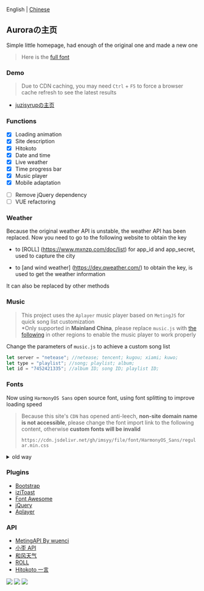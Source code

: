 English | [Chinese](./README.md)

<p>
<strong><h2>Auroraの主页</h2></strong>
Simple little homepage, had enough of the original one and made a new one
</p>

> Here is the [full font](https://file.imsyy.top/font/Pacifico-Regular.ttf)  

### Demo

>Due to CDN caching, you may need `Ctrl` + `F5` to force a browser cache refresh to see the latest results

- [juzisyrupの主页](https://juzisyrup.github.io/)


### Functions

- [x] Loading animation
- [x] Site description
- [x] Hitokoto
- [x] Date and time
- [x] Live weather
- [x] Time progress bar
- [x] Music player
- [x] Mobile adaptation

* [ ] Remove jQuery dependency
* [ ] VUE refactoring

### Weather

Because the original weather API is unstable, the weather API has been replaced. Now you need to go to the following website to obtain the key  

- to [ROLL] (https://www.mxnzp.com/doc/list) for app_id and app_secret, used to capture the city  

- to [and wind weather] (https://dev.qweather.com/) to obtain the key, is used to get the weather information  

It can also be replaced by other methods

<!-- ### Configuration

This project uses `json` file to configure the site content, the configuration is not affected by version updates, you can write custom configuration to `setting.json` to change the page content

<details>
<summary>Configuration instructions</summary>

```json
{
    "title": "Title of the page",
    "description": "Short description of the page",
    "keywords": "Keyword(s)",
    "author": "author of the page",
    "logo_img": "Logo image path",
    "logo_text_1": "Domain Prefix",
    "logo_text_2": "Domain_suffix",
    "des_title": [
        "Hello World !" , // site description title
        "A small site built in the 21st century, living on the edge of the Internet" // site description content
    ],
    "des_title_change": [
        "Oops !" , //text after clicking on the site's title
        "Oops, you found this ( click once more to close )" //text after click on site content
    ],
    "github": "imsyy", //Github username
    "qq": "1539250352", //QQ
    "email": "one@imsyy.top", //email email
    "telegram": "bottom_user", //Telegram user name
    "twitter": "iimmsyy", //Twitter username
    "weather_api": "https://www.yiketianqi.com", //Weather API
    "link_1": [
        "https://blog.imsyy.top/", //link_address
        "fa-solid fa-blog", //icon class name
        "blog" //link text
    ],
    "link_2": [
        "https://drive.imsyy.top/",
        "fa-solid fa-cloud",
        "netdisk"
    ],
    "wallpaper_api": [
        [
            "picture of the day", //name of wallpaper setting item
            "https://api.dujin.org/bing/1920.php" //link to wallpaper image
        ]
    ],
    "Copyright_year": "2020", //site start year
    "Copyright_text": "No name" //Copyright
}
```

</details> -->

### Music

>This project uses the `Aplayer` music player based on `MetingJS` for quick song list customization  
>*Only supported in **Mainland China**, please replace `music.js` with [the following](https://cdn.jsdelivr.net/gh/imsyy/file/js/music/music-other.js) in other regions to enable the music player to work properly

Change the parameters of `music.js` to achieve a custom song list

```js
let server = "netease"; //netease; tencent; kugou; xiami; kuwo; 
let type = "playlist"; //song; playlist; album;
let id = "7452421335"; //album ID; song ID; playlist ID;
```

### Fonts

Now using `HarmonyOS Sans` open source font, using font splitting to improve loading speed

>Because this site's `CDN` has opened anti-leech, **non-site domain name is not accessible**, please change the font import link to the following content, otherwise **custom fonts will be invalid**
>
>`https://cdn.jsdelivr.net/gh/imsyy/file/font/HarmonyOS_Sans/regular.min.css`

<details>
<summary>old way</summary>

>As Chinese fonts are introduced in this project, Chinese fonts need to be compressed to improve the loading speed of the page (you can also cancel the use of Chinese fonts)

#### Chinese font removal traditional

- Install `Python 3.7` and `pip`
- Run `pip install fonttools`
- Download [sc_unicode.txt](https://gist.githubusercontent.com/imaegoo/d64e5088b723c2e02c40985f55ff12db/raw/5ebd2ce49418c73459a9dfe050483409306a6c1d/sc_unicode.txt)
- Run `pyftsubset font-name.ttf --unicodes-file=sc_unicode.txt`

#### fonts further compressed

- Compile and install ``Google woff2``

```bash
sudo apt-get install -y git g++ make
git clone --recursive https://github.com/google/woff2.git
cd woff2
make clean all
```

- Compress the font again

```
. /woff2_compress . /font_name.ttf
```

- Eventually the original font can be slow loaded, **load the compressed font first**

>For more information, please go to [虹墨空间站](https://www.imaegoo.com/2020/chinese-font-compress/) to view the original article

</details>

### Plugins

* [Bootstrap](https://getbootstrap.com/)
* [iziToast](https://izitoast.marcelodolza.com/)
* [Font Awesome](https://fontawesome.com/)
* [jQuery](https://jquery.com/)
* [Aplayer](https://aplayer.js.org/)

### API

* [MetingAPI By wuenci](https://api.wuenci.com/meting/api/)
* [小歪 API](https://api.ixiaowai.cn/)
* [和风天气](https://dev.qweather.com/)
* [ROLL](https://www.mxnzp.com/doc/list)
* [Hitokoto 一言](https://hitokoto.cn/)

<a title="SSL" target="_blank" href="https://myssl.com/seal/detail?domain=blog.imsyy.top"><img src="https://img.shields.io/badge/MySSL-安全认证-brightgreen"></a>&nbsp;<a title="CDN" target="_blank" href="https://cdnjs.com/"><img src="https://img.shields.io/badge/CDN-Cloudflare-blue"></a>&nbsp;<a title="Copyright" target="_blank" href="https://imsyy.top/"><img src="https://img.shields.io/badge/Copyright%20%C2%A9%202020--2022-%E7%84%A1%E5%90%8D-red"></a>
